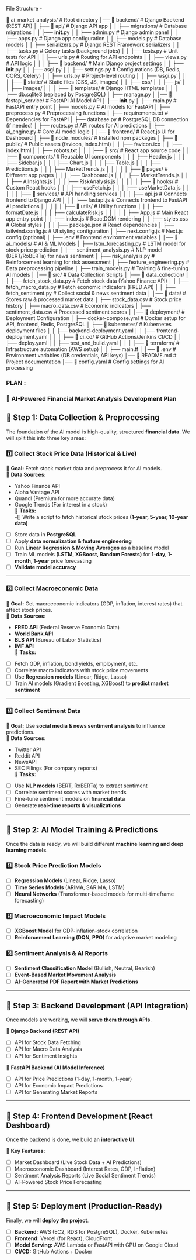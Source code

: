 File Structure - 

📂 ai_market_analysis/             # Root directory
│── 📂 backend/                   # Django Backend (REST API)
│   ├── 📂 api/                    # Django API app
│   │   ├── migrations/            # Database migrations
│   │   ├── __init__.py
│   │   ├── admin.py               # Django admin panel
│   │   ├── apps.py                # Django app configuration
│   │   ├── models.py              # Database models
│   │   ├── serializers.py         # Django REST Framework serializers
│   │   ├── tasks.py               # Celery tasks (background jobs)
│   │   ├── tests.py               # Unit tests for API
│   │   ├── urls.py                # Routing for API endpoints
│   │   ├── views.py               # API logic
│   │
│   ├── 📂 backend/                # Main Django project settings
│   │   ├── __init__.py
│   │   ├── asgi.py
│   │   ├── settings.py            # Configurations (DB, Redis, CORS, Celery)
│   │   ├── urls.py                # Project-level routing
│   │   ├── wsgi.py
│   │
│   ├── 📂 static/                 # Static files (CSS, JS, images)
│   │   ├── css/
│   │   ├── js/
│   │   ├── images/
│   │
│   ├── 📂 templates/              # Django HTML templates
│   │
│   ├── db.sqlite3 (replaced by PostgreSQL)
│   ├── manage.py
│
│── 📂 fastapi_service/            # FastAPI AI Model API
│   ├── __init__.py
│   ├── main.py                     # FastAPI entry point
│   ├── models.py                    # AI models for FastAPI
│   ├── preprocess.py                # Preprocessing functions
│   ├── requirements.txt             # Dependencies for FastAPI
│   ├── database.py                   # PostgreSQL DB connection (if needed)
│   ├── routes.py                     # API routes for AI predictions
│   ├── ai_engine.py                  # Core AI model logic
│
│── 📂 frontend/                     # React.js UI for Dashboard
│   ├── 📂 node_modules/             # Installed npm packages
│   ├── 📂 public/                   # Public assets (favicon, index.html)
│   │   ├── favicon.ico
│   │   ├── index.html
│   │   ├── robots.txt
│   │
│   ├── 📂 src/                      # React app source code
│   │   ├── 📂 components/           # Reusable UI components
│   │   │   ├── Header.js
│   │   │   ├── Sidebar.js
│   │   │   ├── Chart.js
│   │   │   ├── Table.js
│   │   │   ├── Predictions.js
│   │   │   ├── MarketTrends.js
│   │   │
│   │   ├── 📂 pages/                # Different app pages
│   │   │   ├── Dashboard.js
│   │   │   ├── MarketTrends.js
│   │   │   ├── AIInsights.js
│   │   │   ├── RiskAnalysis.js
│   │   │
│   │   ├── 📂 hooks/                 # Custom React hooks
│   │   │   ├── useFetch.js
│   │   │   ├── useMarketData.js
│   │   │
│   │   ├── 📂 services/              # API handling services
│   │   │   ├── api.js                # Connects frontend to Django API
│   │   │   ├── fastapi.js            # Connects frontend to FastAPI AI predictions
│   │   │
│   │   ├── 📂 utils/                 # Utility functions
│   │   │   ├── formatDate.js
│   │   │   ├── calculateRisk.js
│   │   │
│   │   ├── App.js                    # Main React app entry point
│   │   ├── index.js                  # ReactDOM rendering
│   │   ├── styles.css                 # Global styles
│   │
│   ├── package.json                   # React dependencies
│   ├── tailwind.config.js             # UI styling configuration
│   ├── next.config.js                 # Next.js config (optional)
│   ├── .env                            # Frontend environment variables
│
│── 📂 ai_models/                     # AI & ML Models
│   ├── lstm_forecasting.py          # LSTM model for stock price prediction
│   ├── sentiment_analysis.py        # NLP model (BERT/RoBERTa) for news sentiment
│   ├── risk_analysis.py             # Reinforcement learning for risk assessment
│   ├── feature_engineering.py       # Data preprocessing pipeline
│   ├── train_models.py              # Training & fine-tuning AI models
│
│── 📂 src/                          # Data Collection Scripts
│   ├── 📂 data_collection/
│   │   ├── fetch_stock_data.py      # Fetch stock data (Yahoo Finance API)
│   │   ├── fetch_macro_data.py      # Fetch economic indicators (FRED API)
│   │   ├── fetch_sentiment.py       # Collect social & news sentiment data
│
│── 📂 data/                         # Stores raw & processed market data
│   ├── stock_data.csv               # Stock price history
│   ├── macro_data.csv               # Economic indicators
│   ├── sentiment_data.csv           # Processed sentiment scores
│
│── 📂 deployment/                   # Deployment Configuration
│   ├── docker-compose.yml           # Docker setup for API, frontend, Redis, PostgreSQL
│   ├── 📂 kubernetes/               # Kubernetes deployment files
│   │   ├── backend-deployment.yaml
│   │   ├── frontend-deployment.yaml
│   │
│   ├── 📂 ci_cd/                    # GitHub Actions/Jenkins CI/CD
│   │   ├── deploy.yaml
│   │   ├── test_and_build.yaml
│   │
│   ├── 📂 terraform/                # Infrastructure automation (AWS setup)
│   │   ├── main.tf
│
│── 📜 .env                           # Environment variables (DB credentials, API keys)
│── 📜 README.md                      # Project documentation
│── 📜 config.yaml                     # Config settings for AI processing



### PLAN :

### **🚀 AI-Powered Financial Market Analysis Development Plan**  

## **📌 Step 1: Data Collection & Preprocessing**
The foundation of the AI model is high-quality, structured **financial data**. We will split this into three key areas:

### **1️⃣ Collect Stock Price Data (Historical & Live)**
🔹 **Goal:** Fetch stock market data and preprocess it for AI models.  
🔹 **Data Sources:**  
   - Yahoo Finance API  
   - Alpha Vantage API  
   - Quandl (Premium for more accurate data)  
   - Google Trends (For interest in a stock)  
🔹 **Tasks:**  
   -[] Write a script to fetch historical stock prices **(1-year, 5-year, 10-year data)**  
   -[ ] Store data in **PostgreSQL**  
   -[ ] Apply **data normalization & feature engineering**  
   -[ ] Run **Linear Regression & Moving Averages** as a baseline model  
   -[ ] Train ML models **(LSTM, XGBoost, Random Forests)** for **1-day, 1-month, 1-year** price forecasting  
   -[ ] **Validate model accuracy**  

---

### **2️⃣ Collect Macroeconomic Data**
🔹 **Goal:** Get macroeconomic indicators (GDP, inflation, interest rates) that affect stock prices.  
🔹 **Data Sources:**  
   - **FRED API** (Federal Reserve Economic Data)  
   - **World Bank API**  
   - **BLS API** (Bureau of Labor Statistics)  
   - **IMF API**  
🔹 **Tasks:**  
   -[ ] Fetch GDP, inflation, bond yields, employment, etc.  
   -[ ] Correlate macro indicators with stock price movements  
   -[ ] Use **Regression models** (Linear, Ridge, Lasso)  
   -[ ] Train AI models (Gradient Boosting, XGBoost) to **predict market sentiment**  

---

### **3️⃣ Collect Sentiment Data**
🔹 **Goal:** Use **social media & news sentiment analysis** to influence predictions.  
🔹 **Data Sources:**  
   - Twitter API  
   - Reddit API  
   - NewsAPI  
   - SEC Filings (For company reports)  
🔹 **Tasks:**  
   -[ ] Use **NLP models** (BERT, RoBERTa) to extract sentiment  
   -[ ] Correlate sentiment scores with market trends  
   -[ ] Fine-tune sentiment models on **financial data**  
   -[ ] Generate **real-time reports & visualizations**  

---

## **📌 Step 2: AI Model Training & Predictions**
Once the data is ready, we will build different **machine learning and deep learning models**.

### **4️⃣ Stock Price Prediction Models**
-[ ] **Regression Models** (Linear, Ridge, Lasso)  
-[ ] **Time Series Models** (ARIMA, SARIMA, LSTM)  
-[ ] **Neural Networks** (Transformer-based models for multi-timeframe forecasting)  

### **5️⃣ Macroeconomic Impact Models**
-[ ] **XGBoost Model** for GDP-inflation-stock correlation  
-[ ] **Reinforcement Learning (DQN, PPO)** for adaptive market modeling  

### **6️⃣ Sentiment Analysis & AI Reports**
-[ ] **Sentiment Classification Model** (Bullish, Neutral, Bearish)  
-[ ] **Event-Based Market Movement Analysis**  
-[ ] **AI-Generated PDF Report with Market Predictions**  

---

## **📌 Step 3: Backend Development (API Integration)**
Once models are working, we will **serve them through APIs**.

🔹 **Django Backend (REST API)**
   -[ ] API for Stock Data Fetching  
   -[ ] API for Macro Data Analysis  
   -[ ] API for Sentiment Insights  

🔹 **FastAPI Backend (AI Model Inference)**
   -[ ] API for Price Predictions (1-day, 1-month, 1-year)  
   -[ ] API for Economic Impact Predictions  
   -[ ] API for Generating Market Reports  

---

## **📌 Step 4: Frontend Development (React Dashboard)**
Once the backend is done, we build an **interactive UI**.

🔹 **Key Features:**
   -[ ] Market Dashboard (Live Stock Data + AI Predictions)  
   -[ ] Macroeconomic Dashboard (Interest Rates, GDP, Inflation)  
   -[ ] Sentiment Analysis Reports (Live Social Sentiment Trends)  
   -[ ] AI-Powered Stock Price Forecasting  

---

## **📌 Step 5: Deployment (Production-Ready)**
Finally, we will **deploy the project**.

-[ ] **Backend:** AWS (EC2, RDS for PostgreSQL), Docker, Kubernetes  
-[ ] **Frontend:** Vercel (for React), CloudFront  
-[ ] **Model Serving:** AWS Lambda or FastAPI with GPU on Google Cloud  
-[ ] **CI/CD:** GitHub Actions + Docker  

